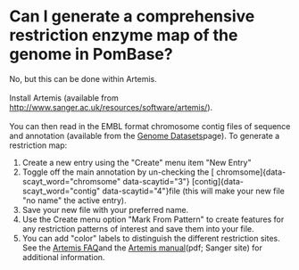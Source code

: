 # Can I generate a comprehensive restriction enzyme map of the genome in PomBase?
<!-- pombase_categories: Tools and Resources -->

No, but this can be done within Artemis.\
\
Install Artemis (available from
<http://www.sanger.ac.uk/resources/software/artemis/>).\
\
You can then read in the EMBL format chromosome contig files of sequence
and annotation (available from the [Genome
Datasets](/downloads/genome-datasets#sequences)page). To generate a
restriction map:

1.  Create a new entry using the "Create" menu item "New Entry"
2.  Toggle off the main annotation by un-checking the [
    chromsome]{data-scayt_word="chromsome" data-scaytid="3"}
    [contig]{data-scayt_word="contig" data-scaytid="4"}file (this will
    make your new file "no name" the active entry).
3.  Save your new file with your preferred name.
4.  Use the Create menu option "Mark From Pattern" to create features
    for any restriction patterns of interest and save them into your
    file.
5.  You can add "color" labels to distinguish the different restriction
    sites. See the [Artemis
    FAQ](/faqs/there-equivalent-artemis-java-applet-pombase)and the
    [Artemis
    manual](ftp://ftp.sanger.ac.uk/pub/resources/software/artemis/artemis.pdf)(pdf;
    Sanger site) for additional information.


